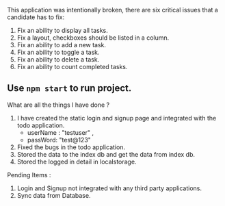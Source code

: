 This application was intentionally broken, there are six critical issues that a candidate has to fix:

1. Fix an ability to display all tasks.
2. Fix a layout, checkboxes should be listed in a column.
3. Fix an ability to add a new task.
4. Fix an ability to toggle a task.
5. Fix an ability to delete a task.
6. Fix an ability to count completed tasks.


Use `npm start` to run project.
------------------------------------------------------------------------------------------------------
What are all the things I have done ?

1. I have created the static login and signup page and integrated with the todo application. 
    - userName : "testuser" , 
    - passWord: "test@123"
2. Fixed the bugs in the todo application.
3. Stored the data to the index db and get the data from index db.
4. Stored the logged in detail in localstorage.

Pending Items : 

1. Login and Signup not integrated with any third party applications.
2. Sync data from Database.